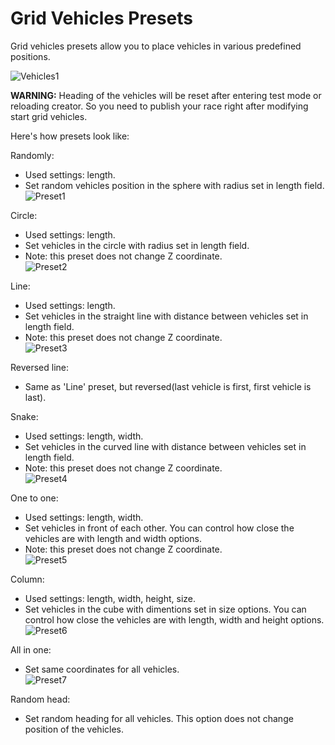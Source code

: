 # Grid Vehicles Presets

Grid vehicles presets allow you to place vehicles in various predefined positions.

![Vehicles1](/assets/images/checkpoints/img04.png)

**WARNING:** Heading of the vehicles will be reset after entering test mode or reloading creator. So you need to publish your race right after modifying start grid vehicles.

Here's how presets look like:

Randomly:

- Used settings: length.
- Set random vehicles position in the sphere with radius set in length field.<br>
![Preset1](/assets/images/checkpoints/img05.png)

Circle:

- Used settings: length.
- Set vehicles in the circle with radius set in length field.
- Note: this preset does not change Z coordinate.<br>
![Preset2](/assets/images/checkpoints/img06.png)

Line:

- Used settings: length.
- Set vehicles in the straight line with distance between vehicles set in length field.
- Note: this preset does not change Z coordinate.<br>
![Preset3](/assets/images/checkpoints/img07.png)

Reversed line:

- Same as 'Line' preset, but reversed(last vehicle is first, first vehicle is last).

Snake:

- Used settings: length, width.
- Set vehicles in the curved line with distance between vehicles set in length field.
- Note: this preset does not change Z coordinate.<br>
![Preset4](/assets/images/checkpoints/img08.png)

One to one:

- Used settings: length, width.
- Set vehicles in front of each other. You can control how close the vehicles are with length and width options.
- Note: this preset does not change Z coordinate.<br>
![Preset5](/assets/images/checkpoints/img09.png)

Column:

- Used settings: length, width, height, size.
- Set vehicles in the cube with dimentions set in size options. You can control how close the vehicles are with length, width and height options.<br>
![Preset6](/assets/images/checkpoints/img10.png)

All in one:

- Set same coordinates for all vehicles.<br>
![Preset7](/assets/images/checkpoints/img11.png)

Random head:

- Set random heading for all vehicles. This option does not change position of the vehicles.